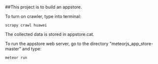 ##This project is to build an appstore.

To turn on crawler, type into terminal: 

	scrapy crawl huawei

The collected data is stored in appstore.cat.

To run the appstore web server, go to the directory "meteorjs_app_store-master" and type: 

    meteor run




